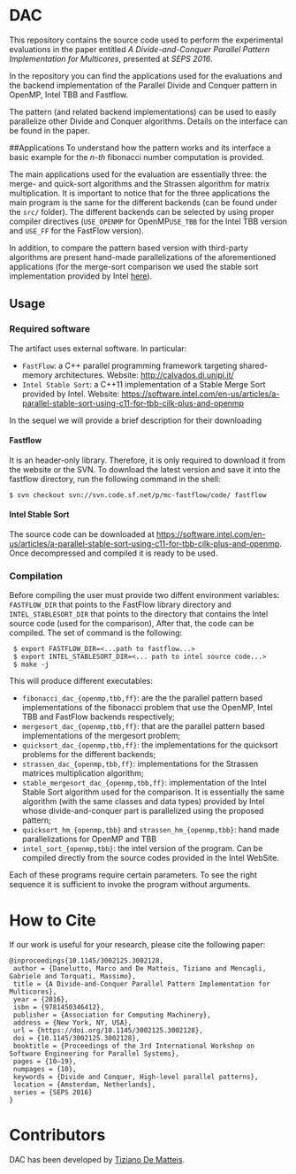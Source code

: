 # DAC 
This repository contains the source code used to perform the experimental evaluations in the paper entitled *A Divide-and-Conquer Parallel Pattern Implementation for Multicores*, presented at *SEPS 2016*.


In the repository you can find the applications used for the evaluations and the backend implementation of the Parallel Divide and Conquer pattern in OpenMP, Intel TBB and Fastflow.

The pattern (and related backend implementations) can be used to easily parallelize other Divide and Conquer algorithms. Details on the interface can be found in the paper.

##Applications
To understand how the pattern works and its interface a basic example for the *n-th* fibonacci number computation is provided.

The main applications used for the evaluation are essentially three: the merge- and quick-sort algorithms
and the Strassen algorithm for matrix multiplication. It is important to notice that for the three applications the main program is the same for the different backends (can be found under the `src/` folder). The different backends can be selected by using proper compiler directives (`USE_OPENMP` for OpenMP`USE_TBB` for the Intel TBB version and `USE_FF` for the FastFlow version).

In addition, to compare the pattern based version with third-party algorithms are present hand-made parallelizations of the aforementioned applications (for the merge-sort comparison we used the stable sort implementation provided by Intel [here](https://software.intel.com/en-us/articles/a-parallel-stable-sort-using-c11-for-tbb-cilk-plus-and-openmp)).


## Usage

### Required software
The artifact uses external software. In particular:

* `FastFlow`: a C++ parallel programming framework targeting shared-memory architectures. Website: http://calvados.di.unipi.it/
*  `Intel Stable Sort`:  a C++11 implementation of a Stable Merge Sort provided by Intel. Website: https://software.intel.com/en-us/articles/a-parallel-stable-sort-using-c11-for-tbb-cilk-plus-and-openmp

In the sequel we will provide a brief description for their downloading

#### Fastflow
It is an header-only library. Therefore, it is only required to download it from the website or the SVN. To download the latest version and save it into the fastflow directory, run the following
command in the shell:

    $ svn checkout svn://svn.code.sf.net/p/mc-fastflow/code/ fastflow


#### Intel Stable Sort
The source code can be downloaded at https://software.intel.com/en-us/articles/a-parallel-stable-sort-using-c11-for-tbb-cilk-plus-and-openmp. Once decompressed and compiled it is ready to be used.


### Compilation
Before compiling the user must provide two diffent environment variables: 
`FASTFLOW_DIR` that points to the FastFlow library directory and `INTEL_STABLESORT_DIR` that points to the directory that contains the Intel source code (used for the comparison), After that, the code can be compiled. The set of command is the following:

     $ export FASTFLOW_DIR=<...path to fastflow...>
     $ export INTEL_STABLESORT_DIR=<... path to intel source code...>
     $ make -j

This will produce different executables:

 - `fibonacci_dac_{openmp,tbb,ff}`: are the the parallel pattern based implementations of the fibonacci  problem that use the OpenMP, Intel TBB and FastFlow backends respectively;
 - `mergesort_dac_{openmp,tbb,ff}`: that are the parallel pattern based implementations of the mergesort problem;
 - `quicksort_dac_{openmp,tbb,ff}`: the  implementations for the quicksort problems for the different backends;
 - `strassen_dac_{openmp,tbb,ff}`: implementations for the Strassen matrices multiplication algorithm;
 - `stable_mergesort_dac_{openmp,tbb,ff}`: implementation of the Intel Stable Sort algorithm used for the comparison. It is essentially the same algorithm (with the same classes and data types) provided by Intel whose divide-and-conquer part is parallelized using the proposed pattern;
 -  `quicksort_hm_{openmp,tbb}` and `strassen_hm_{openmp,tbb}`: hand made parallelizations for OpenMP and TBB
 -  `intel_sort_{openmp,tbb}`: the intel version of the program. Can be compiled directly from the source codes provided in the Intel WebSite.

Each of these programs require certain parameters. To see the right sequence it is sufficient to invoke the program without arguments.

# How to Cite
If our work is useful for your research, please cite the following paper:
```
@inproceedings{10.1145/3002125.3002128,
 author = {Danelutto, Marco and De Matteis, Tiziano and Mencagli, Gabriele and Torquati, Massimo},
 title = {A Divide-and-Conquer Parallel Pattern Implementation for Multicores},
 year = {2016},
 isbn = {9781450346412},
 publisher = {Association for Computing Machinery},
 address = {New York, NY, USA},
 url = {https://doi.org/10.1145/3002125.3002128},
 doi = {10.1145/3002125.3002128},
 booktitle = {Proceedings of the 3rd International Workshop on Software Engineering for Parallel Systems},
 pages = {10–19},
 numpages = {10},
 keywords = {Divide and Conquer, High-level parallel patterns},
 location = {Amsterdam, Netherlands},
 series = {SEPS 2016}
}
```

# Contributors
DAC has been developed by [Tiziano De Matteis](mailto:tdematt@inf.ethz.ch).
